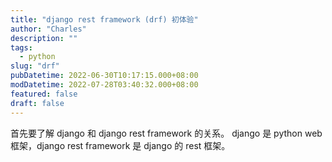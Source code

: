 ```yaml
---
title: "django rest framework (drf) 初体验"
author: "Charles"
description: ""
tags:
  - python
slug: "drf"
pubDatetime: 2022-06-30T10:17:15.000+08:00
modDatetime: 2022-07-28T03:40:32.000+08:00
featured: false
draft: false
---
```


首先要了解 django 和 django rest framework 的关系。
django 是 python web 框架，django rest framework 是 django 的 rest 框架。
